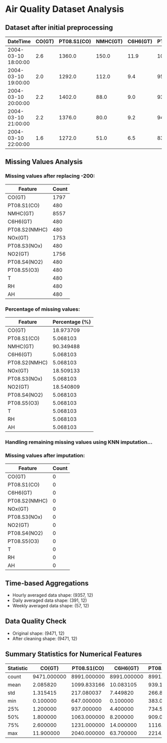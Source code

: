 # Air Quality Dataset Analysis

## Dataset after initial preprocessing

| DateTime | CO(GT) | PT08.S1(CO) | NMHC(GT) | C6H6(GT) | PT08.S2(NMHC) | NOx(GT) | PT08.S3(NOx) | NO2(GT) | PT08.S4(NO2) | PT08.S5(O3) | T | RH | AH |
|----------|--------|-------------|----------|----------|---------------|---------|-------------|---------|-------------|------------|---|----|----|
| 2004-03-10 18:00:00 | 2.6 | 1360.0 | 150.0 | 11.9 | 1046.0 | 166.0 | 1056.0 | 113.0 | 1692.0 | 1268.0 | 13.6 | 48.9 | 0.7578 |
| 2004-03-10 19:00:00 | 2.0 | 1292.0 | 112.0 | 9.4 | 955.0 | 103.0 | 1174.0 | 92.0 | 1559.0 | 972.0 | 13.3 | 47.7 | 0.7255 |
| 2004-03-10 20:00:00 | 2.2 | 1402.0 | 88.0 | 9.0 | 939.0 | 131.0 | 1140.0 | 114.0 | 1555.0 | 1074.0 | 11.9 | 54.0 | 0.7502 |
| 2004-03-10 21:00:00 | 2.2 | 1376.0 | 80.0 | 9.2 | 948.0 | 172.0 | 1092.0 | 122.0 | 1584.0 | 1203.0 | 11.0 | 60.0 | 0.7867 |
| 2004-03-10 22:00:00 | 1.6 | 1272.0 | 51.0 | 6.5 | 836.0 | 131.0 | 1205.0 | 116.0 | 1490.0 | 1110.0 | 11.2 | 59.6 | 0.7888 |

## Missing Values Analysis

### Missing values after replacing -200:

| Feature | Count |
|---------|-------|
| CO(GT) | 1797 |
| PT08.S1(CO) | 480 |
| NMHC(GT) | 8557 |
| C6H6(GT) | 480 |
| PT08.S2(NMHC) | 480 |
| NOx(GT) | 1753 |
| PT08.S3(NOx) | 480 |
| NO2(GT) | 1756 |
| PT08.S4(NO2) | 480 |
| PT08.S5(O3) | 480 |
| T | 480 |
| RH | 480 |
| AH | 480 |

### Percentage of missing values:

| Feature | Percentage (%) |
|---------|---------------|
| CO(GT) | 18.973709 |
| PT08.S1(CO) | 5.068103 |
| NMHC(GT) | 90.349488 |
| C6H6(GT) | 5.068103 |
| PT08.S2(NMHC) | 5.068103 |
| NOx(GT) | 18.509133 |
| PT08.S3(NOx) | 5.068103 |
| NO2(GT) | 18.540809 |
| PT08.S4(NO2) | 5.068103 |
| PT08.S5(O3) | 5.068103 |
| T | 5.068103 |
| RH | 5.068103 |
| AH | 5.068103 |

### Handling remaining missing values using KNN imputation...

### Missing values after imputation:

| Feature | Count |
|---------|-------|
| CO(GT) | 0 |
| PT08.S1(CO) | 0 |
| C6H6(GT) | 0 |
| PT08.S2(NMHC) | 0 |
| NOx(GT) | 0 |
| PT08.S3(NOx) | 0 |
| NO2(GT) | 0 |
| PT08.S4(NO2) | 0 |
| PT08.S5(O3) | 0 |
| T | 0 |
| RH | 0 |
| AH | 0 |

## Time-based Aggregations

- Hourly averaged data shape: (9357, 12)
- Daily averaged data shape: (391, 12)
- Weekly averaged data shape: (57, 12)

## Data Quality Check

- Original shape: (9471, 12)
- After cleaning shape: (9471, 12)

## Summary Statistics for Numerical Features

| Statistic | CO(GT) | PT08.S1(CO) | C6H6(GT) | PT08.S2(NMHC) | NOx(GT) | PT08.S3(NOx) | NO2(GT) | PT08.S4(NO2) | PT08.S5(O3) | T | RH | AH |
|-----------|--------|-------------|----------|---------------|---------|-------------|---------|-------------|------------|---|----|----|
| count | 9471.000000 | 8991.000000 | 8991.000000 | 8991.000000 | 9471.000000 | 8991.000000 | 9471.000000 | 8991.000000 | 8991.000000 | 8991.000000 | 8991.000000 | 8991.000000 |
| mean | 2.085820 | 1099.833166 | 10.083105 | 939.153376 | 234.514729 | 835.493605 | 112.332700 | 1456.264598 | 1022.906128 | 18.317829 | 49.234201 | 1.025530 |
| std | 1.315415 | 217.080037 | 7.449820 | 266.831429 | 194.006563 | 256.817320 | 43.684741 | 346.206794 | 398.484288 | 8.832116 | 17.316892 | 0.403813 |
| min | 0.100000 | 647.000000 | 0.100000 | 383.000000 | 2.000000 | 322.000000 | 2.000000 | 551.000000 | 221.000000 | -1.900000 | 9.200000 | 0.184700 |
| 25% | 1.200000 | 937.000000 | 4.400000 | 734.500000 | 113.000000 | 658.000000 | 86.000000 | 1227.000000 | 731.500000 | 11.800000 | 35.800000 | 0.736800 |
| 50% | 1.800000 | 1063.000000 | 8.200000 | 909.000000 | 180.000000 | 806.000000 | 109.000000 | 1463.000000 | 963.000000 | 17.800000 | 49.600000 | 0.995400 |
| 75% | 2.600000 | 1231.000000 | 14.000000 | 1116.000000 | 281.500000 | 969.500000 | 132.000000 | 1674.000000 | 1273.500000 | 24.400000 | 62.500000 | 1.313700 |
| max | 11.900000 | 2040.000000 | 63.700000 | 2214.000000 | 1479.000000 | 2683.000000 | 340.000000 | 2775.000000 | 2523.000000 | 44.600000 | 88.700000 | 2.231000 |
